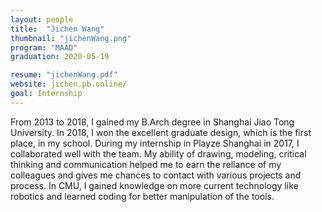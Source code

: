 ```yaml
---
layout: people
title:  "Jichen Wang"
thumbnail: "jichenWang.png"
program: "MAAD"
graduation: 2020-05-19

resume: "jichenWang.pdf"
website: jichen.pb.online/
goal: Internship
---
```


From 2013 to 2018, I gained my B.Arch degree in Shanghai Jiao Tong University. In 2018, I won the excellent graduate design, which is the first place, in my school. During my internship in Playze Shanghai in 2017, I collaborated well with the team. My ability of drawing, modeling,  critical thinking and communication helped me to earn the reliance of my colleagues and gives me chances to contact with various projects and process. In CMU, I gained knowledge on more current technology like robotics and learned coding for better manipulation of the tools. 
